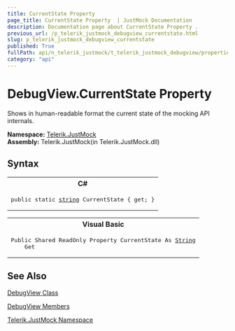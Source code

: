 ```yaml
---
title: CurrentState Property 
page_title: CurrentState Property  | JustMock Documentation
description: Documentation page about CurrentState Property .
previous_url: /p_telerik_justmock_debugview_currentstate.html
slug: p_telerik_justmock_debugview_currentstate
published: True
fullPath: api/n_telerik_justmock/t_telerik_justmock_debugview/properties_t_telerik_justmock_debugview/p_telerik_justmock_debugview_currentstate
category: "api"
---
```


# DebugView.CurrentState Property



Shows in human-readable format the current state of the mocking API internals.


 **Namespace:**  [Telerik.JustMock](n_telerik_justmock) <br> **Assembly:** Telerik.JustMock(in Telerik.JustMock.dll)
## Syntax


<div id="syntaxCodeBlocks" class="code"><span codeLanguage="CSharp"><table><tr><th>C#</th></tr><tr><td><pre xml:space="preserve"><span class="keyword">public</span> <span class="keyword">static</span> <a href="https://msdn2.microsoft.com/en-us/library/s1wwdcbf" target="_blank">string</a> <span class="identifier">CurrentState</span> { <span class="keyword">get</span>; }</pre></td></tr></table></span><span codeLanguage="VisualBasicDeclaration"><table><tr><th>Visual Basic</th></tr><tr><td><pre xml:space="preserve"><span class="keyword">Public</span> <span class="keyword">Shared</span> <span class="keyword">ReadOnly</span> <span class="keyword">Property</span> <span class="identifier">CurrentState</span> <span class="keyword">As</span> <a href="https://msdn2.microsoft.com/en-us/library/s1wwdcbf" target="_blank">String</a>
	<span class="keyword">Get</span></pre></td></tr></table></span></div>


## See Also



 [DebugView Class](t_telerik_justmock_debugview) 

 [DebugView Members](allmembers_t_telerik_justmock_debugview) 

 [Telerik.JustMock Namespace](n_telerik_justmock) 



